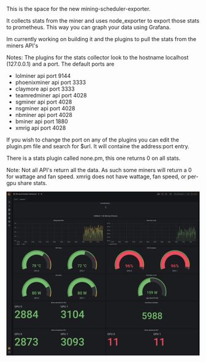 This is the space for the new mining-scheduler-exporter. 

It collects stats from the miner and uses node_exporter to export those stats to prometheus.
This way you can graph your data using Grafana.

Im currently working on building it and the plugins to pull the stats from the miners API's

Notes: The plugins for the stats collector look to the hostname localhost (127.0.0.1) and a port. 
       The default ports are

 * lolminer api port 9144
 * phoenixminer api port 3333
 * claymore api port 3333
 * teamredminer api port 4028
 * sgminer api port 4028
 * nsgminer api port 4028
 * nbminer api port 4028
 * bminer api port 1880
 * xmrig api port 4028

If you wish to change the port on any of the plugins you can edit the plugin.pm file and search for $url. It will containe the address:port entry.

There is a stats plugin called none.pm, this one returns 0 on all stats.

Note: Not all API's return all the data. As such some miners will return a 0 for wattage and fan speed. xmrig does not have wattage, fan speed, or per-gpu share stats.

![lolminer](lolminer.png) 
